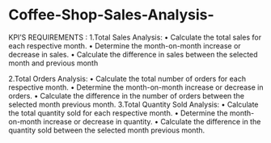 # Coffee-Shop-Sales-Analysis-

KPI’S REQUIREMENTS :
1.Total Sales Analysis:
•	Calculate the total sales for each respective month.
•	Determine the month-on-month increase or decrease in sales.
•	Calculate the difference in sales between the selected month and previous month

2.Total Orders Analysis:
•	Calculate the total number of orders for each respective month.
•	Determine the month-on-month increase or decrease in orders.
•	Calculate the difference in the number  of orders between the selected month previous month.
3.Total Quantity Sold Analysis:
•	Calculate the total quantity sold for each respective month.
•	Determine the month-on-month increase or decrease in quantity.
•	Calculate the difference in the quantity sold between the selected month previous month.
